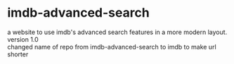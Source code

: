 # imdb-advanced-search
a website to use imdb's advanced search features in a more modern layout.<br/>
version 1.0<br/>
changed name of repo from imdb-advanced-search to imdb to make url shorter<br/>
